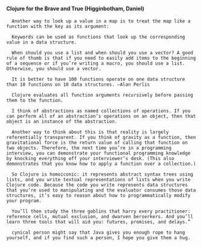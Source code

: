 #### Clojure for the Brave and True (Higginbotham, Daniel)
      Another way to look up a value in a map is to treat the map like a function with the key as its argument:

      Keywords can be used as functions that look up the corresponding value in a data structure.

      When should you use a list and when should you use a vector? A good rule of thumb is that if you need to easily add items to the beginning of a sequence or if you’re writing a macro, you should use a list. Otherwise, you should use a vector.

      It is better to have 100 functions operate on one data structure than 10 functions on 10 data structures. —Alan Perlis

      Clojure evaluates all function arguments recursively before passing them to the function.

      I think of abstractions as named collections of operations. If you can perform all of an abstraction’s operations on an object, then that object is an instance of the abstraction.

      Another way to think about this is that reality is largely referentially transparent. If you think of gravity as a function, then gravitational force is the return value of calling that function on two objects. Therefore, the next time you’re in a programming interview, you can demonstrate your functional programming knowledge by knocking everything off your interviewer’s desk. (This also demonstrates that you know how to apply a function over a collection.)

      So Clojure is homoiconic: it represents abstract syntax trees using lists, and you write textual representations of lists when you write Clojure code. Because the code you write represents data structures that you’re used to manipulating and the evaluator consumes those data structures, it’s easy to reason about how to programmatically modify your program.

      You’ll then study the three goblins that harry every practitioner: reference cells, mutual exclusion, and dwarven berserkers. And you’ll learn three tools that will aid you: futures, promises, and delays.”

      cynical person might say that Java gives you enough rope to hang yourself, and if you find such a person, I hope you give them a hug.

